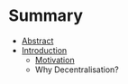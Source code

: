 # Summary

* [Abstract](README.md)
* [Introduction](INTRODUCTION.md)
   * [Motivation](MOTIVATION.md)
   * Why Decentralisation?

